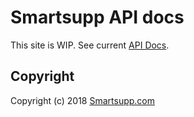 # Smartsupp API docs

This site is WIP. See current [API Docs](https://developers.smartsupp.com/).

## Copyright

Copyright (c) 2018 [Smartsupp.com](https://www.smartsupp.com/)